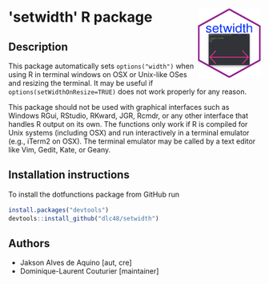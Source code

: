 

# 'setwidth' R package <a href="https://github.com/dlc48/setwidth"><img src="doc/hex-setwidth.png" alt="" align="right" height="138" width="125" /></a>


<h2>Description</h2> 

This package automatically sets `options("width")` when using R in terminal windows on OSX or Unix-like OSes and resizing the terminal. It may be useful if `options(setWidthOnResize=TRUE)` does not work properly for any reason.

This package should not be used with graphical interfaces such as Windows RGui, RStudio, RKward, JGR, Rcmdr, or any other interface that handles R output on its own. The functions only work if R is compiled for Unix systems (including OSX) and run interactively in a terminal emulator (e.g., iTerm2 on OSX). The terminal emulator may be called by a text editor like Vim, Gedit, Kate, or Geany.



<h2>Installation instructions</h2> 

To install the dotfunctions package from GitHub run

```r
install.packages("devtools")
devtools::install_github("dlc48/setwidth")
```

<h2>Authors</h2>

* Jakson Alves de Aquino [aut, cre]
* Dominique-Laurent Couturier [maintainer]




